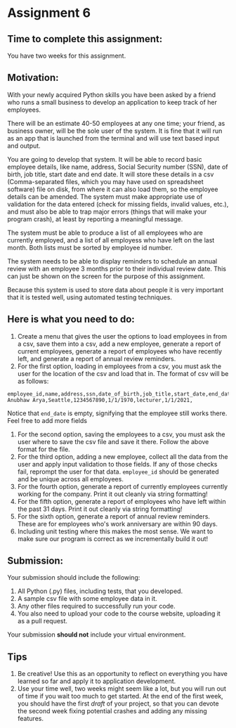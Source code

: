 # Assignment 6

## Time to complete this assignment:

You have two weeks for this assignment.

## Motivation:

With your newly acquired Python skills you have been asked by a friend who 
runs a small business to develop an application to keep track of her employees.

There will be an estimate 40-50 employees at any one time; your friend, as business
owner, will be the sole user of the system. It is fine that it will run as an app
that is launched from the terminal and will use text based input and output.

You are going to develop that system. It will be able to record basic employee 
details, like name, address, Social Security number (SSN), date of birth, job title,
start date and end date. It will store these details in a csv (Comma-separated files,
which you may have used on spreadsheet software) file on disk, from where
it can also load them, so the employee details can be amended. The system must make 
appropriate use of validation for the data entered (check for missing fields, invalid
values, etc.), and must also be able to trap major errors (things that will make your
program crash), at least by reporting a meaningful message.

The system must be able to produce a list of all employees who are currently 
employed, and a list of all employess who have left on the last month. Both 
lists must be sorted by employee id number.

The system needs to be able to display reminders to schedule an annual review 
with an employee 3 months prior to their individual review date. This can just 
be shown on the screen for the purpose of this assignment.

Because this system is used to store data about people it is very important 
that it is tested well, using automated testing techniques.

## Here is what you need to do:

1. Create a menu that gives the user the options to load employees in from a csv, save them into a csv, add a new employee, generate a report of current employees, generate a report of employees who have recently left, and generate a report of annual review reminders.
1. For the first option, loading in employees from a csv, you must ask the user for the location of the csv and load that in. The format of csv will be as follows:
```csv
employee_id,name,address,ssn,date_of_birth,job_title,start_date,end_date
Anubhaw Arya,Seattle,1234567890,1/1/1970,lecturer,1/1/2021,
```
Notice that `end_date` is empty, signifying that the employee still works there. Feel free to add more fields
1. For the second option, saving the employees to a csv, you must ask the user where to save the csv file and save it there. Follow the above format for the file.
1. For the third option, adding a new employee, collect all the data from the user and apply input validation to those fields. If any of those checks fail, reprompt the user for that data. `employee_id` should be generated and be unique across all employees.
1. For the fourth option, generate a report of currently employees currently working for the company. Print it out cleanly via string formatting!
1. For the fifth option, generate a report of employees who have left within the past 31 days. Print it out cleanly via string formatting!
1. For the sixth option, generate a report of annual review reminders. These are for employees who's work anniversary are within 90 days.
1. Including unit testing where this makes the most sense. We want to make sure our program is correct as we incrementally build it out!

## Submission:

Your submission should include the following:

1. All Python (.py) files, including tests, that you developed.
1. A sample csv file with some employee data in it.
1. Any other files required to successfully run your code.
1. You also need to upload your code to the course website, uploading it as a pull request.

Your submission **should not** include your virtual environment.

## Tips

1. Be creative! Use this as an opportunity to reflect on everything you have 
learned so far and apply it to application development.
1. Use your time well, two weeks might seem like a lot, but you will run out of time if you
wait too much to get started. At the end of the first week, you should have the first
*draft* of your project, so that you can devote the second week fixing potential crashes
and adding any missing features.

